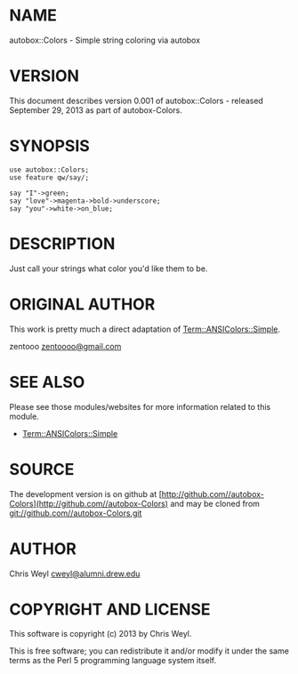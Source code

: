 # NAME

autobox::Colors - Simple string coloring via autobox

# VERSION

This document describes version 0.001 of autobox::Colors - released September 29, 2013 as part of autobox-Colors.

# SYNOPSIS

    use autobox::Colors;
    use feature qw/say/;

    say "I"->green;
    say "love"->magenta->bold->underscore;
    say "you"->white->on_blue;

# DESCRIPTION

Just call your strings what color you'd like them to be.

# ORIGINAL AUTHOR

This work is pretty much a direct adaptation of [Term::ANSIColors::Simple](http://search.cpan.org/perldoc?Term::ANSIColors::Simple).

zentooo <zentoooo@gmail.com>

# SEE ALSO

Please see those modules/websites for more information related to this module.

- [Term::ANSIColors::Simple](http://search.cpan.org/perldoc?Term::ANSIColors::Simple)

# SOURCE

The development version is on github at [http://github.com//autobox-Colors](http://github.com//autobox-Colors)
and may be cloned from [git://github.com//autobox-Colors.git](git://github.com//autobox-Colors.git)

# AUTHOR

Chris Weyl <cweyl@alumni.drew.edu>

# COPYRIGHT AND LICENSE

This software is copyright (c) 2013 by Chris Weyl.

This is free software; you can redistribute it and/or modify it under
the same terms as the Perl 5 programming language system itself.
